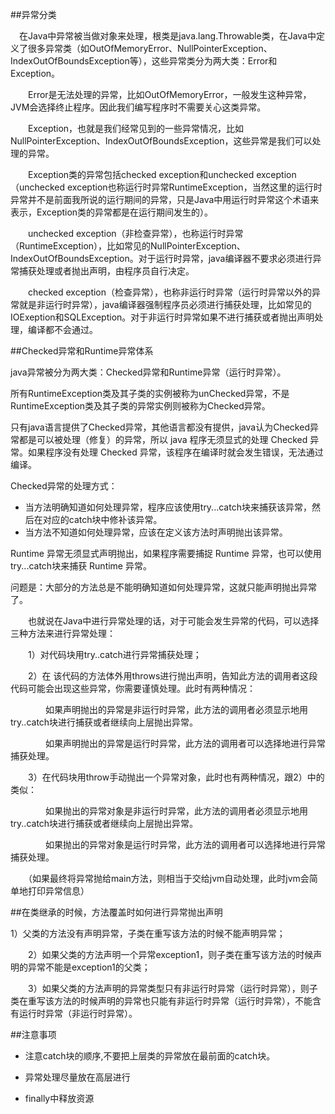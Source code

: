 ##异常分类

　在Java中异常被当做对象来处理，根类是java.lang.Throwable类，在Java中定义了很多异常类（如OutOfMemoryError、NullPointerException、IndexOutOfBoundsException等），这些异常类分为两大类：Error和Exception。

　　Error是无法处理的异常，比如OutOfMemoryError，一般发生这种异常，JVM会选择终止程序。因此我们编写程序时不需要关心这类异常。

　　Exception，也就是我们经常见到的一些异常情况，比如NullPointerException、IndexOutOfBoundsException，这些异常是我们可以处理的异常。

　　Exception类的异常包括checked exception和unchecked exception（unchecked exception也称运行时异常RuntimeException，当然这里的运行时异常并不是前面我所说的运行期间的异常，只是Java中用运行时异常这个术语来表示，Exception类的异常都是在运行期间发生的）。

　　unchecked exception（非检查异常），也称运行时异常（RuntimeException），比如常见的NullPointerException、IndexOutOfBoundsException。对于运行时异常，java编译器不要求必须进行异常捕获处理或者抛出声明，由程序员自行决定。

　　checked exception（检查异常），也称非运行时异常（运行时异常以外的异常就是非运行时异常），java编译器强制程序员必须进行捕获处理，比如常见的IOExeption和SQLException。对于非运行时异常如果不进行捕获或者抛出声明处理，编译都不会通过。



##Checked异常和Runtime异常体系

java异常被分为两大类：Checked异常和Runtime异常（运行时异常）。

所有RuntimeException类及其子类的实例被称为unChecked异常，不是RuntimeException类及其子类的异常实例则被称为Checked异常。

只有java语言提供了Checked异常，其他语言都没有提供，java认为Checked异常都是可以被处理（修复）的异常，所以 java 程序无须显式的处理 Checked 异常。如果程序没有处理 Checked 异常，该程序在编译时就会发生错误，无法通过编译。

Checked异常的处理方式：

* 当方法明确知道如何处理异常，程序应该使用try...catch块来捕获该异常，然后在对应的catch块中修补该异常。
* 当方法不知道如何处理异常，应该在定义该方法时声明抛出该异常。

Runtime 异常无须显式声明抛出，如果程序需要捕捉 Runtime 异常，也可以使用try...catch块来捕获 Runtime 异常。

问题是：大部分的方法总是不能明确知道如何处理异常，这就只能声明抛出异常了。





　　也就说在Java中进行异常处理的话，对于可能会发生异常的代码，可以选择三种方法来进行异常处理：

　　1）对代码块用try..catch进行异常捕获处理；

　　2）在 该代码的方法体外用throws进行抛出声明，告知此方法的调用者这段代码可能会出现这些异常，你需要谨慎处理。此时有两种情况：

　　　　如果声明抛出的异常是非运行时异常，此方法的调用者必须显示地用try..catch块进行捕获或者继续向上层抛出异常。

　　　　如果声明抛出的异常是运行时异常，此方法的调用者可以选择地进行异常捕获处理。

　　3）在代码块用throw手动抛出一个异常对象，此时也有两种情况，跟2）中的类似：

　　　　如果抛出的异常对象是非运行时异常，此方法的调用者必须显示地用try..catch块进行捕获或者继续向上层抛出异常。

　　　　如果抛出的异常对象是运行时异常，此方法的调用者可以选择地进行异常捕获处理。

　　（如果最终将异常抛给main方法，则相当于交给jvm自动处理，此时jvm会简单地打印异常信息）


##在类继承的时候，方法覆盖时如何进行异常抛出声明                 

1）父类的方法没有声明异常，子类在重写该方法的时候不能声明异常；

　　2）如果父类的方法声明一个异常exception1，则子类在重写该方法的时候声明的异常不能是exception1的父类；

　　3）如果父类的方法声明的异常类型只有非运行时异常（运行时异常），则子类在重写该方法的时候声明的异常也只能有非运行时异常（运行时异常），不能含有运行时异常（非运行时异常）。



##注意事项

* 注意catch块的顺序,不要把上层类的异常放在最前面的catch块。

* 异常处理尽量放在高层进行

* finally中释放资源